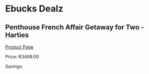 
# Ebucks Dealz
## Penthouse French Affair Getaway for Two - Harties
[Product Page](https://www.ebucks.com/web/shop/productSelected.do?prodId=1133023577&catId=714893646)

Price: R3499.00

Savings: 


	
